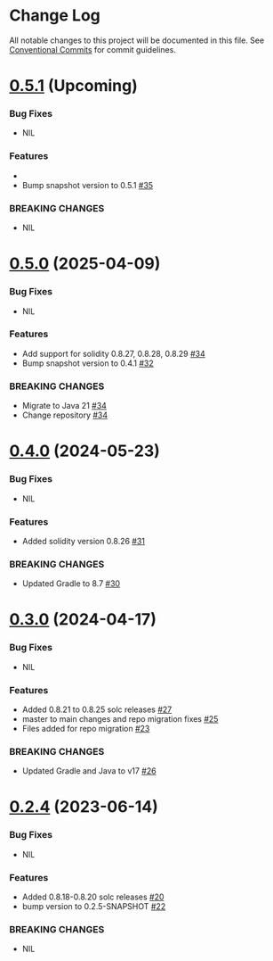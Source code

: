 # Change Log

All notable changes to this project will be documented in this file.
See [Conventional Commits](https://conventionalcommits.org) for commit guidelines.

# [0.5.1]() (Upcoming)

### Bug Fixes

* NIL

### Features

* 
* Bump snapshot version to 0.5.1 [#35](https://github.com/hyperledger/web3j-sokt/pull/35)

### BREAKING CHANGES

* NIL

# [0.5.0](https://github.com/LFDT-web3j/web3j-sokt/releases/tag/v0.5.0) (2025-04-09)

### Bug Fixes

* NIL

### Features

* Add support for solidity 0.8.27, 0.8.28, 0.8.29 [#34](https://github.com/hyperledger/web3j-sokt/pull/34)
* Bump snapshot version to 0.4.1 [#32](https://github.com/hyperledger/web3j-sokt/pull/32)

### BREAKING CHANGES

* Migrate to Java 21 [#34](https://github.com/hyperledger/web3j-sokt/pull/34)
* Change repository [#34](https://github.com/hyperledger/web3j-sokt/pull/34)

# [0.4.0](https://github.com/hyperledger/web3j-sokt/releases/tag/v0.4.0) (2024-05-23)

### Bug Fixes

* NIL

### Features

* Added solidity version 0.8.26 [#31](https://github.com/hyperledger/web3j-sokt/pull/31)

### BREAKING CHANGES

* Updated Gradle to 8.7 [#30](https://github.com/hyperledger/web3j-sokt/pull/30)

# [0.3.0](https://github.com/hyperledger/web3j-sokt/releases/tag/v0.3.0) (2024-04-17)

### Bug Fixes

* NIL

### Features

* Added 0.8.21 to 0.8.25 solc releases [#27](https://github.com/web3j/web3j-sokt/pull/27)
* master to main changes and repo migration fixes [#25](https://github.com/hyperledger/web3j-sokt/pull/25)
* Files added for repo migration [#23](https://github.com/hyperledger/web3j-sokt/pull/23)

### BREAKING CHANGES

* Updated Gradle and Java to v17 [#26](https://github.com/hyperledger/web3j-sokt/pull/26)

# [0.2.4](https://github.com/web3j/web3j-sokt/releases/tag/v0.2.4) (2023-06-14)

### Bug Fixes

* NIL

### Features

* Added 0.8.18-0.8.20 solc releases [#20](https://github.com/web3j/web3j-sokt/pull/20)
* bump version to 0.2.5-SNAPSHOT [#22](https://github.com/web3j/web3j-sokt/pull/22)

### BREAKING CHANGES

* NIL